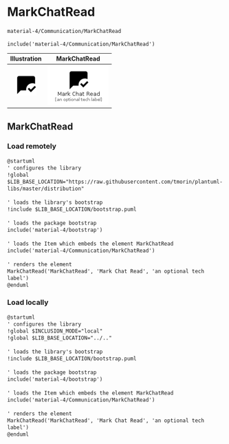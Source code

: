 # MarkChatRead


```text
material-4/Communication/MarkChatRead
```

```text
include('material-4/Communication/MarkChatRead')
```



| Illustration | MarkChatRead |
| :---: | :---: |
| ![illustration for Illustration](../../material-4/Communication/MarkChatRead.png) | ![illustration for MarkChatRead](../../material-4/Communication/MarkChatRead.Local.png) |




## MarkChatRead

### Load remotely
```plantuml
@startuml
' configures the library
!global $LIB_BASE_LOCATION="https://raw.githubusercontent.com/tmorin/plantuml-libs/master/distribution"

' loads the library's bootstrap
!include $LIB_BASE_LOCATION/bootstrap.puml

' loads the package bootstrap
include('material-4/bootstrap')

' loads the Item which embeds the element MarkChatRead
include('material-4/Communication/MarkChatRead')

' renders the element
MarkChatRead('MarkChatRead', 'Mark Chat Read', 'an optional tech label')
@enduml
```

### Load locally
```plantuml
@startuml
' configures the library
!global $INCLUSION_MODE="local"
!global $LIB_BASE_LOCATION="../.."

' loads the library's bootstrap
!include $LIB_BASE_LOCATION/bootstrap.puml

' loads the package bootstrap
include('material-4/bootstrap')

' loads the Item which embeds the element MarkChatRead
include('material-4/Communication/MarkChatRead')

' renders the element
MarkChatRead('MarkChatRead', 'Mark Chat Read', 'an optional tech label')
@enduml
```

